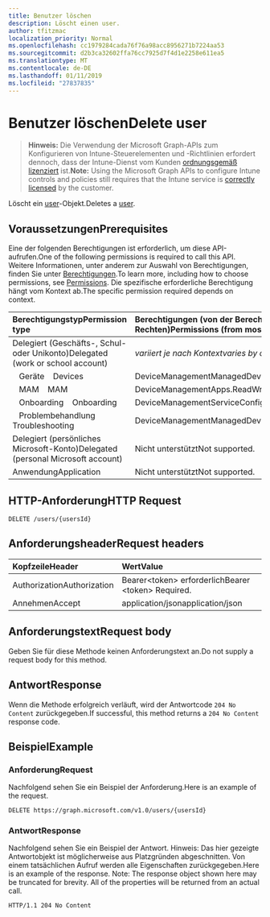 ```yaml
---
title: Benutzer löschen
description: Löscht einen user.
author: tfitzmac
localization_priority: Normal
ms.openlocfilehash: cc1979284cada76f76a98acc8956271b7224aa53
ms.sourcegitcommit: d2b3ca32602ffa76cc7925d7f4d1e2258e611ea5
ms.translationtype: MT
ms.contentlocale: de-DE
ms.lasthandoff: 01/11/2019
ms.locfileid: "27837835"
---
```

# <a name="delete-user"></a><span data-ttu-id="c66eb-103">Benutzer löschen</span><span class="sxs-lookup"><span data-stu-id="c66eb-103">Delete user</span></span>

> <span data-ttu-id="c66eb-104">**Hinweis:** Die Verwendung der Microsoft Graph-APIs zum Konfigurieren von Intune-Steuerelementen und -Richtlinien erfordert dennoch, dass der Intune-Dienst vom Kunden [ordnungsgemäß lizenziert](https://go.microsoft.com/fwlink/?linkid=839381) ist.</span><span class="sxs-lookup"><span data-stu-id="c66eb-104">**Note:** Using the Microsoft Graph APIs to configure Intune controls and policies still requires that the Intune service is [correctly licensed](https://go.microsoft.com/fwlink/?linkid=839381) by the customer.</span></span>

<span data-ttu-id="c66eb-105">Löscht ein [user](../resources/intune-shared-user.md)-Objekt.</span><span class="sxs-lookup"><span data-stu-id="c66eb-105">Deletes a [user](../resources/intune-shared-user.md).</span></span>
## <a name="prerequisites"></a><span data-ttu-id="c66eb-106">Voraussetzungen</span><span class="sxs-lookup"><span data-stu-id="c66eb-106">Prerequisites</span></span>
<span data-ttu-id="c66eb-107">Eine der folgenden Berechtigungen ist erforderlich, um diese API-aufrufen.</span><span class="sxs-lookup"><span data-stu-id="c66eb-107">One of the following permissions is required to call this API.</span></span> <span data-ttu-id="c66eb-108">Weitere Informationen, unter anderem zur Auswahl von Berechtigungen, finden Sie unter [Berechtigungen](/graph/permissions-reference).</span><span class="sxs-lookup"><span data-stu-id="c66eb-108">To learn more, including how to choose permissions, see [Permissions](/graph/permissions-reference).</span></span>  <span data-ttu-id="c66eb-109">Die spezifische erforderliche Berechtigung hängt vom Kontext ab.</span><span class="sxs-lookup"><span data-stu-id="c66eb-109">The specific permission required depends on context.</span></span>

|<span data-ttu-id="c66eb-110">Berechtigungstyp</span><span class="sxs-lookup"><span data-stu-id="c66eb-110">Permission type</span></span>|<span data-ttu-id="c66eb-111">Berechtigungen (von der Berechtigung mit den meisten Rechten zu der mit den wenigsten Rechten)</span><span class="sxs-lookup"><span data-stu-id="c66eb-111">Permissions (from most to least privileged)</span></span>|
|:---|:---|
|<span data-ttu-id="c66eb-112">Delegiert (Geschäfts-, Schul- oder Unikonto)</span><span class="sxs-lookup"><span data-stu-id="c66eb-112">Delegated (work or school account)</span></span>| <span data-ttu-id="c66eb-113">_variiert je nach Kontext_</span><span class="sxs-lookup"><span data-stu-id="c66eb-113">_varies by context_</span></span>|
| <span data-ttu-id="c66eb-114">&nbsp;&nbsp; Geräte</span><span class="sxs-lookup"><span data-stu-id="c66eb-114">&nbsp; &nbsp; Devices</span></span> | <span data-ttu-id="c66eb-115">DeviceManagementManagedDevices.ReadWrite.All</span><span class="sxs-lookup"><span data-stu-id="c66eb-115">DeviceManagementManagedDevices.ReadWrite.All</span></span> |
| <span data-ttu-id="c66eb-116">&nbsp;&nbsp; MAM</span><span class="sxs-lookup"><span data-stu-id="c66eb-116">&nbsp; &nbsp; MAM</span></span> | <span data-ttu-id="c66eb-117">DeviceManagementApps.ReadWrite.All</span><span class="sxs-lookup"><span data-stu-id="c66eb-117">DeviceManagementApps.ReadWrite.All</span></span> |
| <span data-ttu-id="c66eb-118">&nbsp;&nbsp; Onboarding</span><span class="sxs-lookup"><span data-stu-id="c66eb-118">&nbsp; &nbsp; Onboarding</span></span> | <span data-ttu-id="c66eb-119">DeviceManagementServiceConfig.ReadWrite.All</span><span class="sxs-lookup"><span data-stu-id="c66eb-119">DeviceManagementServiceConfig.ReadWrite.All</span></span> |
| <span data-ttu-id="c66eb-120">&nbsp;&nbsp; Problembehandlung</span><span class="sxs-lookup"><span data-stu-id="c66eb-120">&nbsp; &nbsp; Troubleshooting</span></span> | <span data-ttu-id="c66eb-121">DeviceManagementManagedDevices.ReadWrite.All</span><span class="sxs-lookup"><span data-stu-id="c66eb-121">DeviceManagementManagedDevices.ReadWrite.All</span></span> |
|<span data-ttu-id="c66eb-122">Delegiert (persönliches Microsoft-Konto)</span><span class="sxs-lookup"><span data-stu-id="c66eb-122">Delegated (personal Microsoft account)</span></span>|<span data-ttu-id="c66eb-123">Nicht unterstützt</span><span class="sxs-lookup"><span data-stu-id="c66eb-123">Not supported.</span></span>|
|<span data-ttu-id="c66eb-124">Anwendung</span><span class="sxs-lookup"><span data-stu-id="c66eb-124">Application</span></span>|<span data-ttu-id="c66eb-125">Nicht unterstützt</span><span class="sxs-lookup"><span data-stu-id="c66eb-125">Not supported.</span></span>|

## <a name="http-request"></a><span data-ttu-id="c66eb-126">HTTP-Anforderung</span><span class="sxs-lookup"><span data-stu-id="c66eb-126">HTTP Request</span></span>
<!-- {
  "blockType": "ignored"
}
-->
``` http
DELETE /users/{usersId}
```

## <a name="request-headers"></a><span data-ttu-id="c66eb-127">Anforderungsheader</span><span class="sxs-lookup"><span data-stu-id="c66eb-127">Request headers</span></span>
|<span data-ttu-id="c66eb-128">Kopfzeile</span><span class="sxs-lookup"><span data-stu-id="c66eb-128">Header</span></span>|<span data-ttu-id="c66eb-129">Wert</span><span class="sxs-lookup"><span data-stu-id="c66eb-129">Value</span></span>|
|:---|:---|
|<span data-ttu-id="c66eb-130">Authorization</span><span class="sxs-lookup"><span data-stu-id="c66eb-130">Authorization</span></span>|<span data-ttu-id="c66eb-131">Bearer&lt;token&gt; erforderlich</span><span class="sxs-lookup"><span data-stu-id="c66eb-131">Bearer &lt;token&gt; Required.</span></span>|
|<span data-ttu-id="c66eb-132">Annehmen</span><span class="sxs-lookup"><span data-stu-id="c66eb-132">Accept</span></span>|<span data-ttu-id="c66eb-133">application/json</span><span class="sxs-lookup"><span data-stu-id="c66eb-133">application/json</span></span>|

## <a name="request-body"></a><span data-ttu-id="c66eb-134">Anforderungstext</span><span class="sxs-lookup"><span data-stu-id="c66eb-134">Request body</span></span>
<span data-ttu-id="c66eb-135">Geben Sie für diese Methode keinen Anforderungstext an.</span><span class="sxs-lookup"><span data-stu-id="c66eb-135">Do not supply a request body for this method.</span></span>

## <a name="response"></a><span data-ttu-id="c66eb-136">Antwort</span><span class="sxs-lookup"><span data-stu-id="c66eb-136">Response</span></span>
<span data-ttu-id="c66eb-137">Wenn die Methode erfolgreich verläuft, wird der Antwortcode `204 No Content` zurückgegeben.</span><span class="sxs-lookup"><span data-stu-id="c66eb-137">If successful, this method returns a `204 No Content` response code.</span></span>

## <a name="example"></a><span data-ttu-id="c66eb-138">Beispiel</span><span class="sxs-lookup"><span data-stu-id="c66eb-138">Example</span></span>

### <a name="request"></a><span data-ttu-id="c66eb-139">Anforderung</span><span class="sxs-lookup"><span data-stu-id="c66eb-139">Request</span></span>
<span data-ttu-id="c66eb-140">Nachfolgend sehen Sie ein Beispiel der Anforderung.</span><span class="sxs-lookup"><span data-stu-id="c66eb-140">Here is an example of the request.</span></span>

``` http
DELETE https://graph.microsoft.com/v1.0/users/{usersId}
```

### <a name="response"></a><span data-ttu-id="c66eb-141">Antwort</span><span class="sxs-lookup"><span data-stu-id="c66eb-141">Response</span></span>
<span data-ttu-id="c66eb-p102">Nachfolgend sehen Sie ein Beispiel der Antwort. Hinweis: Das hier gezeigte Antwortobjekt ist möglicherweise aus Platzgründen abgeschnitten. Von einem tatsächlichen Aufruf werden alle Eigenschaften zurückgegeben.</span><span class="sxs-lookup"><span data-stu-id="c66eb-p102">Here is an example of the response. Note: The response object shown here may be truncated for brevity. All of the properties will be returned from an actual call.</span></span>

``` http
HTTP/1.1 204 No Content
```



